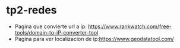 # tp2-redes

* Pagina que convierte url a ip: https://www.rankwatch.com/free-tools/domain-to-iP-converter-tool
* Pagina para ver localizacion de ip:https://www.geodatatool.com/